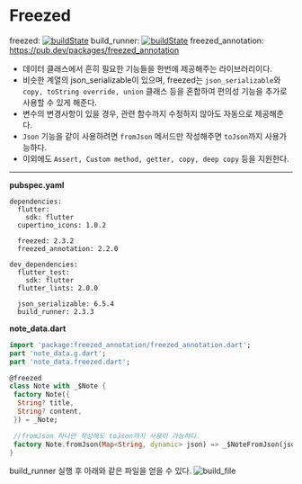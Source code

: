 # Freezed
freezed: [![buildState](https://img.shields.io/pub/v/freezed.svg)](https://pub.dev/packages/freezed)
build_runner: [![buildState](https://img.shields.io/pub/v/build_runner.svg)](https://pub.dev/packages/build_runner)
freezed_annotation: https://pub.dev/packages/freezed_annotation

- 데이터 클래스에서 흔히 필요한 기능들을 한번에 제공해주는 라이브러리이다.
- 비슷한 계열의 json_serializable이 있으며, freezed는 `json_serializable`와 
`copy, toString override, union` 클래스 등을 혼합하여 편의성 기능을 추가로 사용할 수 있게 해준다.
- 변수의 변경사항이 있을 경우, 관련 함수까지 수정하지 않아도 자동으로 제공해준다.
- `Json` 기능을 같이 사용하려면 `fromJson` 메서드만 작성해주면 `toJson`까지 사용가능하다.
- 이외에도 `Assert, Custom method, getter, copy, deep copy` 등을 지원한다.

---
**pubspec.yaml**
```
dependencies:
  flutter:
    sdk: flutter
  cupertino_icons: 1.0.2

  freezed: 2.3.2
  freezed_annotation: 2.2.0

dev_dependencies:
  flutter_test:
    sdk: flutter
  flutter_lints: 2.0.0

  json_serializable: 6.5.4
  build_runner: 2.3.3
```

**note_data.dart**
```dart
import 'package:freezed_annotation/freezed_annotation.dart';
part 'note_data.g.dart';
part 'note_data.freezed.dart';

@freezed
class Note with _$Note {
 factory Note({
  String? title,
  String? content,
 }) = _Note;

 //fromJson 하나만 작성해도 toJson까지 사용이 가능하다.
 factory Note.fromJson(Map<String, dynamic> json) => _$NoteFromJson(json);
}
```

build_runner 실행 후 아래와 같은 파일을 얻을 수 있다.
![build_file](https://user-images.githubusercontent.com/90611410/212479725-cc0bab61-e4f5-43be-97c7-0c450d2398c4.PNG)